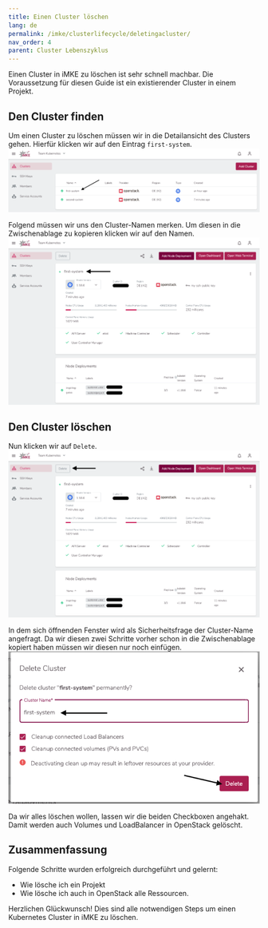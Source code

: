 ```yaml
---
title: Einen Cluster löschen
lang: de
permalink: /imke/clusterlifecycle/deletingacluster/
nav_order: 4
parent: Cluster Lebenszyklus
---
```


Einen Cluster in iMKE zu löschen ist sehr schnell machbar.
Die Voraussetzung für diesen Guide ist ein existierender
Cluster in einem Projekt.

## Den Cluster finden

Um einen Cluster zu löschen müssen wir in die Detailansicht
des Clusters gehen.
Hierfür klicken wir auf den Eintrag `first-system`.
![Step 1](delete_1.png)

Folgend müssen wir uns den Cluster-Namen merken. Um diesen
in die Zwischenablage zu kopieren klicken wir auf den Namen.
![Step 2](delete_2.png)

## Den Cluster löschen

Nun klicken wir auf `Delete`.
![Step 3](delete_3.png)

In dem sich öffnenden Fenster wird als Sicherheitsfrage
der Cluster-Name angefragt. Da wir diesen zwei Schritte vorher
schon in die Zwischenablage kopiert haben müssen wir diesen
nur noch einfügen.
![Step 4](delete_4.png)

Da wir alles löschen wollen, lassen wir die beiden Checkboxen
angehakt. Damit werden auch Volumes und LoadBalancer in
OpenStack gelöscht.

## Zusammenfassung

Folgende Schritte wurden erfolgreich durchgeführt und gelernt:

* Wie lösche ich ein Projekt
* Wie lösche ich auch in OpenStack alle Ressourcen.

Herzlichen Glückwunsch! Dies sind alle notwendigen Steps um
einen Kubernetes Cluster in iMKE zu löschen.
